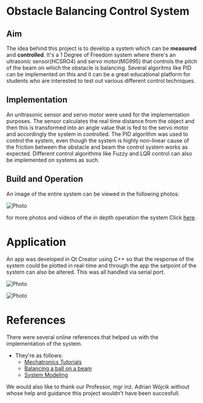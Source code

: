 # Obstacle Balancing Control System 

## Aim 
The idea behind this project is to develop a system which can be **measured** and **controlled**.  It's a 1 Degree of Freedom system where there's an ultrasonic sensor(HCSRO4) and servo motor(MG995) that controls the pitch of the beam on which the obstacle is balancing. Several algoritms like PID can be implemented on this and it can be a great educational platform for students who are interested to test out various different control techniques. 

## Implementation
An unltrasonic sensor and servo motor were used for the implementation purposes. The sensor calculates the real time distance from the object and then this is transformed into an angle value that is fed to the servo motor and accordingly the system in controlled. The PID algorithm was used to control the system, even though the system is highly non-linear cause of the friction between the obstacle and beam the control system works as expected. Different control algorithms like Fuzzy and LQR control can also be implemented on systems as such. 


## Build and Operation 
An image of the entire system can be viewed in the following  photos: 



![Photo](https://i.ibb.co/jHr4qjN/beam2.png)

for more photos and videos of the in depth operation the system Click [here](https://drive.google.com/drive/folders/13yd-YHXUhJwEobwfMw7FmKKDsTUq_G1D).  

# Application

An app was developed in Qt Creator using C++ so that the response of the system could be plotted in real-time and through the app the setpoint of the system can also be altered. This was all handled via serial port. 

![Photo](https://i.ibb.co/DWXMf37/app1.png)

![Photo](https://i.ibb.co/n1td7s1/app2.png)


# References
There were several online references that helped us with the implementation of the system. 
* They're as follows: 
  *  [Mechatronics Tutorials](https://mechatronicstutorials.blogspot.com/2014/07/balancing-of-ball-on-beam-using-arduino.html)
  *  [Balancing a ball on a beam](https://reference.wolfram.com/language/MicrocontrollerKit/workflow/BallAndBeamControl)
  *  [System Modeling](https://ctms.engin.umich.edu/CTMS/index.php?example=BallBeam&section=SystemModeling)

We would also like to thank our Professor, mgr inż. Adrian Wójcik without whose help and guidance this project wouldn't have been succesfull. 

